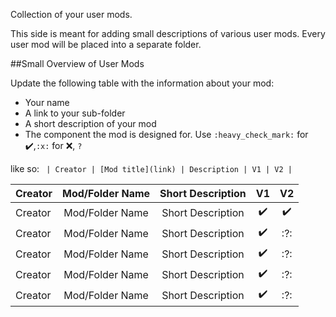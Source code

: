 Collection of your user mods.

This side is meant for adding small descriptions of various user mods. Every user mod will be placed into a separate folder.

##Small Overview of User Mods

Update the following table with the information about your mod:
- Your name
- A link to your sub-folder
- A short description of your mod
- The component the mod is designed for. Use `:heavy_check_mark:` for :heavy_check_mark:,`:x:` for :x:, `?`

like so:
`
| Creator | [Mod title](link) | Description | V1 | V2 |`

| Creator | Mod/Folder Name | Short Description | V1 | V2 |
| :--- | :---: | :---: | :---: | :---: |
| Creator | Mod/Folder Name | Short Description | :heavy_check_mark: | :heavy_check_mark: |
| Creator | Mod/Folder Name | Short Description | :heavy_check_mark: | :?: |
| Creator | Mod/Folder Name | Short Description | :heavy_check_mark: | :?: |
| Creator | Mod/Folder Name | Short Description | :heavy_check_mark: | :?: |
| Creator | Mod/Folder Name | Short Description | :heavy_check_mark: | :?: |

